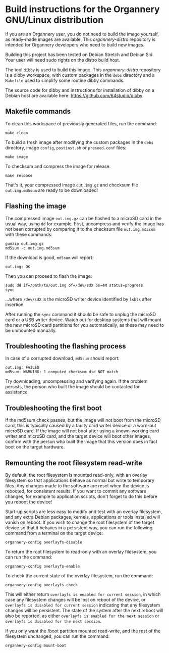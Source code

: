 # Build instructions for the Organnery GNU/Linux distribution

If you are an Organnery user, you do not need to build the image yourself, as ready-made images are available. This  _organnery-distro_ repository is intended for Organnery developers who need to build new images.

Building this project has been tested on Debian Stretch and Debian Sid. Your user will need sudo rights on the distro build host.

The tool `dibby` is used to build this image. This _organnery-distro_ repository is a dibby workspace, with custom packages in the `debs` directory and a `Makefile` used to simplify some routine dibby commands.

The source code for dibby and instructions for installation of dibby on a Debian host are available here: https://github.com/64studio/dibby

## Makefile commands

To clean this workspace of previously generated files, run the command:

```
make clean
```

To build a fresh image after modifying the custom packages in the `debs` directory, image `config`, `postinst.sh` or `preseed.conf` files:

```
make image
```

To checksum and compress the image for release:

```
make release
```

That's it, your compressed image `out.img.gz` and checksum file `out.img.md5sum` are ready to be downloaded!

## Flashing the image

The compressed image `out.img.gz` can be flashed to a microSD card in the usual way, using `dd` for example. First, uncompress and verify the image has not been corrupted by comparing it to the checksum file `out.img.md5sum` with these commands:

```
gunzip out.img.gz
md5sum -c out.img.md5sum
```

If the download is good, `md5sum` will report:

```
out.img: OK
```

Then you can proceed to flash the image:

```
sudo dd if=/path/to/out.img of=/dev/sdX bs=4M status=progress
sync
```

...where `/dev/sdX` is the microSD writer device identified by `lsblk` after insertion.

After running the `sync` command it should be safe to unplug the microSD card or a USB writer device.
Watch out for desktop systems that will mount the new microSD card partitions for you automatically, as these may need to be unmounted manually.

## Troubleshooting the flashing process

In case of a corrupted download, `md5sum` should report:

```
out.img: FAILED
md5sum: WARNING: 1 computed checksum did NOT match
```

Try downloading, uncompressing and verifying again. If the problem persists, the person who built the image should be contacted for assistance.

## Troubleshooting the first boot

If the md5sum check passes, but the image will not boot from the microSD card, this is typically caused by a faulty card writer device or a worn-out microSD card.
If the image will not boot after using a known-working card writer and microSD card, and the target device will boot other images, confirm with the person who built the image that this version does in fact boot on the target hardware.

## Remounting the root filesystem read-write

By default, the root filesystem is mounted read-only, with an overlay filesystem so that applications behave as normal but write to temporary files.
Any changes made to the software are reset when the device is rebooted, for consistent results.
If you want to commit any software changes, for example to application scripts, don't forget to do this before you reboot the device!

Start-up scripts are less easy to modify and test with an overlay filesystem, and any extra Debian packages, kernels, applications or tools installed will vanish on reboot.
If you wish to change the root filesystem of the target device so that it behaves in a persistent way, you can run the following command from a terminal on the target device:
```
organnery-config overlayfs-disable
```

To return the root filesystem to read-only with an overlay filesystem, you can run the command:
```
organnery-config overlayfs-enable
```

To check the current state of the overlay filesystem, run the command:
```
organnery-config overlayfs-check
```

This will either return `overlayfs is enabled for current session`, in which case any filesystem changes will be lost on reboot of the device, or `overlayfs is disabled for current session` indicating that any filesystem changes will be persistent.
The state of the system after the next reboot will also be reported, as either `overlayfs is enabled for the next session` or `overlayfs is disabled for the next session`.

If you only want the /boot partition mounted read-write, and the rest of the filesystem unchanged, you can run the command:
```
organnery-config mount-boot
```
